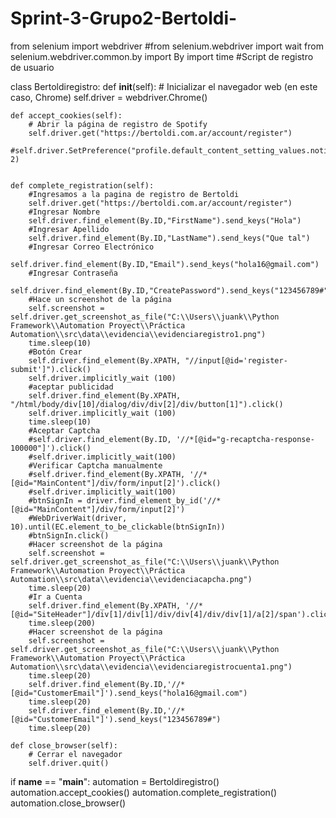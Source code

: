 # Sprint-3-Grupo2-Bertoldi-
from selenium import webdriver
#from selenium.webdriver import wait
from selenium.webdriver.common.by import By
import time
#Script de registro de usuario

class Bertoldiregistro:
    def __init__(self):
        # Inicializar el navegador web (en este caso, Chrome)
        self.driver = webdriver.Chrome()
    
    def accept_cookies(self):
        # Abrir la página de registro de Spotify
        self.driver.get("https://bertoldi.com.ar/account/register")
        #self.driver.SetPreference("profile.default_content_setting_values.notifications", 2) 
    

    def complete_registration(self):
        #Ingresamos a la pagina de registro de Bertoldi
        self.driver.get("https://bertoldi.com.ar/account/register")
        #Ingresar Nombre
        self.driver.find_element(By.ID,"FirstName").send_keys("Hola")
        #Ingresar Apellido
        self.driver.find_element(By.ID,"LastName").send_keys("Que tal")
        #Ingresar Correo Electrónico
        self.driver.find_element(By.ID,"Email").send_keys("hola16@gmail.com")
        #Ingresar Contraseña
        self.driver.find_element(By.ID,"CreatePassword").send_keys("123456789#")
        #Hace un screenshot de la página
        self.screenshot = self.driver.get_screenshot_as_file("C:\\Users\\juank\\Python Framework\\Automation Proyect\\Práctica Automation\\src\data\\evidencia\\evidenciaregistro1.png")
        time.sleep(10)
        #Botón Crear
        self.driver.find_element(By.XPATH, "//input[@id='register-submit']").click()
        self.driver.implicitly_wait (100)
        #aceptar publicidad
        self.driver.find_element(By.XPATH, "/html/body/div[10]/dialog/div/div[2]/div/button[1]").click()
        self.driver.implicitly_wait (100)
        time.sleep(10)
        #Aceptar Captcha
        #self.driver.find_element(By.ID, '//*[@id="g-recaptcha-response-100000"]').click()
        #self.driver.implicitly_wait(100)
        #Verificar Captcha manualmente
        #self.driver.find_element(By.XPATH, '//*[@id="MainContent"]/div/form/input[2]').click()
        #self.driver.implicitly_wait(100)
        #btnSignIn = driver.find_element_by_id('//*[@id="MainContent"]/div/form/input[2]')
        #WebDriverWait(driver, 10).until(EC.element_to_be_clickable(btnSignIn))
        #btnSignIn.click()
        #Hacer screenshot de la página
        self.screenshot = self.driver.get_screenshot_as_file("C:\\Users\\juank\\Python Framework\\Automation Proyect\\Práctica Automation\\src\data\\evidencia\\evidenciacapcha.png")
        time.sleep(20)
        #Ir a Cuenta
        self.driver.find_element(By.XPATH, '//*[@id="SiteHeader"]/div[1]/div[1]/div/div[4]/div/div[1]/a[2]/span').click()
        time.sleep(200)
        #Hacer screenshot de la página
        self.screenshot = self.driver.get_screenshot_as_file("C:\\Users\\juank\\Python Framework\\Automation Proyect\\Práctica Automation\\src\data\\evidencia\\evidenciaregistrocuenta1.png")
        time.sleep(20)
        self.driver.find_element(By.ID,'//*[@id="CustomerEmail"]').send_keys("hola16@gmail.com")
        time.sleep(20)
        self.driver.find_element(By.ID,'//*[@id="CustomerEmail"]').send_keys("123456789#")
        time.sleep(20)
        
    def close_browser(self):
        # Cerrar el navegador
        self.driver.quit()

if __name__ == "__main__":
    automation = Bertoldiregistro()
    automation.accept_cookies()
    automation.complete_registration()
    automation.close_browser()
